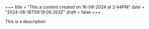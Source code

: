 +++
title = "This a content created on 16-08-2024 at 2:44PM"
date = "2024-08-16T09:18:09.263Z"
draft = false
+++

  This is a description
        